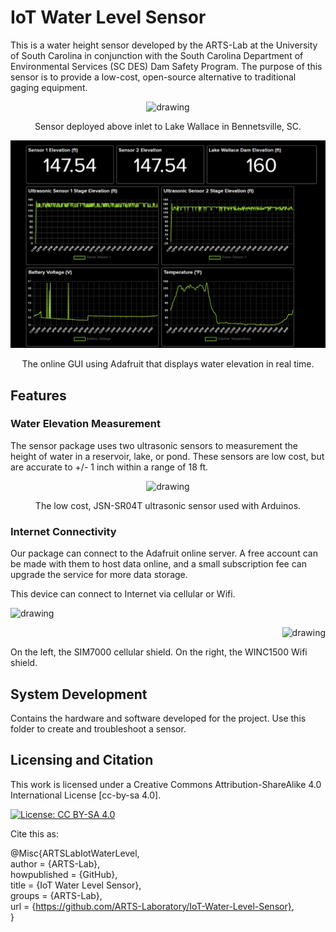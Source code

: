 # IoT Water Level Sensor

This is a water height sensor developed by the ARTS-Lab at the University of South Carolina in conjunction with the South Carolina Department of Environmental Services (SC DES) Dam Safety Program. The purpose of this sensor is to provide a low-cost, open-source alternative to traditional gaging equipment. 

<p align="center">
<img src="media/Lake Wallace Installation 2.png" alt="drawing" width="600"/>
</p>
<p align="center">
Sensor deployed above inlet to Lake Wallace in Bennetsville, SC.
</p>

<p align="center">
<img src="media/Adafruit GUI.png" alt="drawing" width="600"/>
</p>
<p align="center">
The online GUI using Adafruit that displays water elevation in real time.
</p>

## Features
### Water Elevation Measurement
The sensor package uses two ultrasonic sensors to measurement the height of water in a reservoir, lake, or pond. These sensors are low cost, but are accurate to +/- 1 inch within a range of 18 ft.
<p align="center">
<img src="media/Ultrasonic Sensor.png" alt="drawing" width="400"/>
</p>
<p align="center">
The low cost, JSN-SR04T ultrasonic sensor used with Arduinos.
</p>

### Internet Connectivity
Our package can connect to the Adafruit online server. A free account can be made with them to host data online, and a small subscription fee can upgrade the service for more data storage.
</p>
This device can connect to Internet via cellular or Wifi.
<p align="left">
<img src="media/Cellular Board.png" alt="drawing" width="400"/>
<p align="right">
<img src="media/Wifi Board.png" alt="drawing" width="400"/>
</p>
On the left, the SIM7000 cellular shield. On the right, the WINC1500 Wifi shield.
</p>

## System Development
Contains the hardware and software developed for the project. Use this folder to create and troubleshoot a sensor.

## Licensing and Citation

This work is licensed under a Creative Commons Attribution-ShareAlike 4.0 International License [cc-by-sa 4.0].

[![License: CC BY-SA 4.0](https://img.shields.io/badge/License-CC_BY--SA_4.0-lightgrey.svg)](https://creativecommons.org/licenses/by-sa/4.0/)


Cite this as: 

@Misc{ARTSLabIotWaterLevel,    
  author = {ARTS-Lab},  
  howpublished = {GitHub},  
  title  = {IoT Water Level Sensor},   
  groups = {ARTS-Lab},    
  url    = {https://github.com/ARTS-Laboratory/IoT-Water-Level-Sensor},   
}


